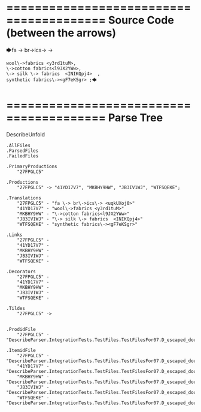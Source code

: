 ========================================
Source Code (between the arrows)
========================================

🡆fa \-> br\->ics\-> <uqkUXoj0>->

    wool\->fabrics <y3rd1tuM>,
    \->cotton fabrics<l9JX2YWw>,
    \-> silk \-> fabrics  <INIKQpj4>  ,
    synthetic fabrics\-><gF7eKSgr> ;🡄

========================================
Parse Tree
========================================
DescribeUnfold

    .AllFiles
    .ParsedFiles
    .FailedFiles

    .PrimaryProductions
        "27FPGLC5" 

    .Productions
        "27FPGLC5" -> "41YD17V7", "MKBHY9HW", "JB3IV1WJ", "WTFSQEKE";

    .Translations
        "27FPGLC5" - "fa \-> br\->ics\-> <uqkUXoj0>"
        "41YD17V7" - "wool\->fabrics <y3rd1tuM>"
        "MKBHY9HW" - "\->cotton fabrics<l9JX2YWw>"
        "JB3IV1WJ" - "\-> silk \-> fabrics  <INIKQpj4>"
        "WTFSQEKE" - "synthetic fabrics\-><gF7eKSgr>"

    .Links
        "27FPGLC5" - 
        "41YD17V7" - 
        "MKBHY9HW" - 
        "JB3IV1WJ" - 
        "WTFSQEKE" - 

    .Decorators
        "27FPGLC5" - 
        "41YD17V7" - 
        "MKBHY9HW" - 
        "JB3IV1WJ" - 
        "WTFSQEKE" - 

    .Tildes
        "27FPGLC5" -> 


    .ProdidFile
        "27FPGLC5" - "DescribeParser.IntegrationTests.TestFiles.TestFilesFor07.D_escaped_double_characters1.ds"

    .ItemidFile
        "27FPGLC5" - "DescribeParser.IntegrationTests.TestFiles.TestFilesFor07.D_escaped_double_characters1.ds"
        "41YD17V7" - "DescribeParser.IntegrationTests.TestFiles.TestFilesFor07.D_escaped_double_characters1.ds"
        "MKBHY9HW" - "DescribeParser.IntegrationTests.TestFiles.TestFilesFor07.D_escaped_double_characters1.ds"
        "JB3IV1WJ" - "DescribeParser.IntegrationTests.TestFiles.TestFilesFor07.D_escaped_double_characters1.ds"
        "WTFSQEKE" - "DescribeParser.IntegrationTests.TestFiles.TestFilesFor07.D_escaped_double_characters1.ds"

